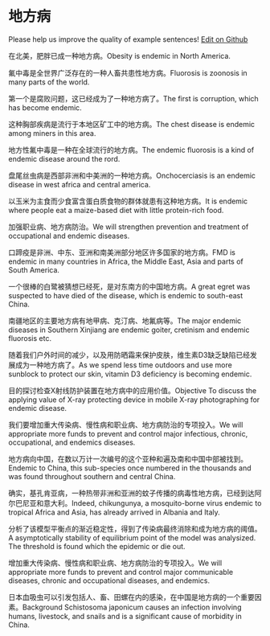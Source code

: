 # 地方病

Please help us improve the quality of example sentences! [Edit on Github](https://github.com/jiyushe/jiyu-example-sentence-source/blob/main/chinese/difangbing.md)

<p><span class="chinese">在北美，肥胖已成一种地方病。</span><span class="english">Obesity is endemic in North America.</span></p>

<p><span class="chinese">氟中毒是全世界广泛存在的一种人畜共患性地方病。</span><span class="english">Fluorosis is zoonosis in many parts of the world.</span></p>

<p><span class="chinese">第一个是腐败问题，这已经成为了一种地方病了。</span><span class="english">The first is corruption, which has become endemic.</span></p>

<p><span class="chinese">这种胸部疾病是流行于本地区矿工中的地方病。</span><span class="english">The chest disease is endemic among miners in this area.</span></p>

<p><span class="chinese">地方性氟中毒是一种在全球流行的地方病。</span><span class="english">The endemic fluorosis is a kind of endemic disease around the rord.</span></p>

<p><span class="chinese">盘尾丝虫病是西部非洲和中美洲的一种地方病。</span><span class="english">Onchocerciasis is an endemic disease in west africa and central america.</span></p>

<p><span class="chinese">以玉米为主食而少食富含蛋白质食物的群体就患有这种地方病。</span><span class="english">It is endemic where people eat a maize-based diet with little protein-rich food.</span></p>

<p><span class="chinese">加强职业病、地方病防治。</span><span class="english">We will strengthen prevention and treatment of occupational and endemic diseases.</span></p>

<p><span class="chinese">口蹄疫是非洲、中东、亚洲和南美洲部分地区许多国家的地方病。</span><span class="english">FMD is endemic in many countries in Africa, the Middle East, Asia and parts of South America.</span></p>

<p><span class="chinese">一个很棒的白鹭被猜想已经死，是对东南方的中国地方病。</span><span class="english">A great egret was suspected to have died of the disease, which is endemic to south-east China.</span></p>

<p><span class="chinese">南疆地区的主要地方病有地甲病、克汀病、地氟病等。</span><span class="english">The major endemic diseases in Southern Xinjiang are endemic goiter, cretinism and endemic fluorosis etc.</span></p>

<p><span class="chinese">随着我们户外时间的减少，以及用防晒霜来保护皮肤，维生素D3缺乏缺陷已经发展成为一种地方病了。</span><span class="english">As we spend less time outdoors and use more sunblock to protect our skin, vitamin D3 deficiency is becoming endemic.</span></p>

<p><span class="chinese">目的探讨检查X射线防护装置在地方病中的应用价值。</span><span class="english">Objective To discuss the applying value of X-ray protecting device in mobile X-ray photographing for endemic disease.</span></p>

<p><span class="chinese">我们要增加重大传染病、慢性病和职业病、地方病防治的专项投入。</span><span class="english">We will appropriate more funds to prevent and control major infectious, chronic, occupational, and endemics diseases.</span></p>

<p><span class="chinese">地方病向中国，在数以万计一次编号的这个亚种和遍及南和中国中部被找到。</span><span class="english">Endemic to China, this sub-species once numbered in the thousands and was found throughout southern and central China.</span></p>

<p><span class="chinese">确实，基孔肯亚病，一种热带非洲和亚洲的蚊子传播的病毒性地方病，已经到达阿尔巴尼亚和意大利。</span><span class="english">Indeed, chikungunya, a mosquito-borne virus endemic to tropical Africa and Asia, has already arrived in Albania and Italy.</span></p>

<p><span class="chinese">分析了该模型平衡点的渐近稳定性，得到了传染病最终消除和成为地方病的阈值。</span><span class="english">A asymptotically stability of equilibrium point of the model was analysized. The threshold is found which the epidemic or die out.</span></p>

<p><span class="chinese">增加重大传染病、慢性病和职业病、地方病防治的专项投入。</span><span class="english">We will appropriate more funds to prevent and control major communicable diseases, chronic and occupational diseases, and endemics.</span></p>

<p><span class="chinese">日本血吸虫可以引发包括人、畜、田螺在内的感染，在中国是地方病的一个重要因素。</span><span class="english">Background Schistosoma japonicum causes an infection involving humans, livestock, and snails and is a significant cause of morbidity in China.</span></p>


